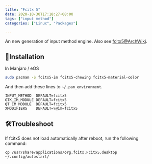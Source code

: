 ```yaml
---
title: "Fcitx 5"
date: 2020-10-30T17:18:27+08:00
tags: ["input method"]
categories: ["Linux", "Packages"]

---
```


An new generation of input method engine. Also see [fcitx5@ArchWiki](https://wiki.archlinux.org/index.php/Fcitx5).

<!--more-->

## 🔽Installation

In Manjaro / eOS

```bash
sudo pacman -S fcitx5-im fcitx5-chewing fcitx5-material-color
```

And then add these lines to `~/.pam_environment`.

```
INPUT_METHOD  DEFAULT=fcitx5
GTK_IM_MODULE DEFAULT=fcitx5
QT_IM_MODULE  DEFAULT=fcitx5
XMODIFIERS    DEFAULT=\@im=fcitx5
```

## 🛠️Troubleshoot

If fcitx5 does not load automatically after reboot, run the following command:

```
cp /usr/share/applications/org.fcitx.Fcitx5.desktop ~/.config/autostart/
```

